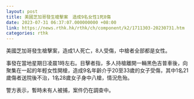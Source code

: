 ```yaml
---
layout: post
title: 美國芝加哥發生槍擊案　造成9名女性1死8傷
date: 2023-07-31 06:37:07.000000000 +08:00
link: https://news.rthk.hk/rthk/ch/component/k2/1711303-20230731.htm
categories: rthk
---
```


美國芝加哥發生槍擊案，造成1人死亡，8人受傷，中槍者全部都是女性。

事發在當地星期日凌晨1時左右。目擊者指，多人持槍離開一輛黑色吉普車後，向聚集在一起的年輕女性開槍，造成9名年齡介乎20至33歲的女子受傷，其中1名21歲傷者送院後不治，1名28歲女子身中八槍，情況危殆。

警方表示，暫時未有人被捕，案件仍在調查中。
